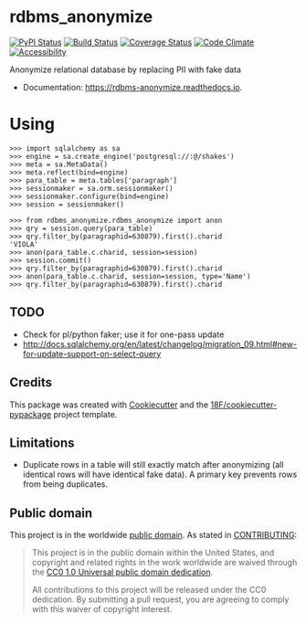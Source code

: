 # rdbms_anonymize

[![PyPI Status](https://img.shields.io/pypi/v/rdbms_anonymize.svg)](https://pypi.python.org/pypi/rdbms_anonymize)
[![Build Status](https://img.shields.io/travis/18F/rdbms_anonymize.svg?branch=master)](https://travis-ci.org/18F/rdbms_anonymize)
[![Coverage Status](https://coveralls.io/repos/github/18F/rdbms_anonymize.svg?branch=master)](https://coveralls.io/github/18F/rdbms_anonymize?branch=master)
[![Code Climate](https://codeclimate.com/github/18F/rdbms_anonymize.svg)](https://codeclimate.com/github/18F/rdbms_anonymize)
[![Accessibility](https://continua11y.18f.gov/18F/rdbms_anonymize?branch=master)](https://continua11y.18f.gov/18F/rdbms_anonymize)

Anonymize relational database by replacing PII with fake data


* Documentation: https://rdbms-anonymize.readthedocs.io.

# Using

    >>> import sqlalchemy as sa
    >>> engine = sa.create_engine('postgresql://:@/shakes')
    >>> meta = sa.MetaData()
    >>> meta.reflect(bind=engine)
    >>> para_table = meta.tables['paragraph']
    >>> sessionmaker = sa.orm.sessionmaker()
    >>> sessionmaker.configure(bind=engine)
    >>> session = sessionmaker()

    >>> from rdbms_anonymize.rdbms_anonymize import anon
    >>> qry = session.query(para_table)
    >>> qry.filter_by(paragraphid=630879).first().charid
    'VIOLA'
    >>> anon(para_table.c.charid, session=session)
    >>> session.commit()
    >>> qry.filter_by(paragraphid=630879).first().charid
    >>> anon(para_table.c.charid, session=session, type='Name')
    >>> qry.filter_by(paragraphid=630879).first().charid



## TODO

- Check for pl/python faker; use it for one-pass update
- http://docs.sqlalchemy.org/en/latest/changelog/migration_09.html#new-for-update-support-on-select-query


## Credits

This package was created with [Cookiecutter](https://github.com/audreyr/cookiecutter)
and the [18F/cookiecutter-pypackage](https://github.com/audreyr/cookiecutter-pypackage)
project template.

## Limitations

- Duplicate rows in a table will still exactly match after anonymizing
  (all identical rows will have identical fake data).  A primary key
  prevents rows from being duplicates.

## Public domain

This project is in the worldwide [public domain](LICENSE.md). As stated in [CONTRIBUTING](CONTRIBUTING.md):

> This project is in the public domain within the United States, and copyright and related rights in the work worldwide are waived through the [CC0 1.0 Universal public domain dedication](https://creativecommons.org/publicdomain/zero/1.0/).
>
> All contributions to this project will be released under the CC0 dedication. By submitting a pull request, you are agreeing to comply with this waiver of copyright interest.
